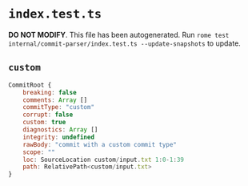# `index.test.ts`

**DO NOT MODIFY**. This file has been autogenerated. Run `rome test internal/commit-parser/index.test.ts --update-snapshots` to update.

## `custom`

```javascript
CommitRoot {
	breaking: false
	comments: Array []
	commitType: "custom"
	corrupt: false
	custom: true
	diagnostics: Array []
	integrity: undefined
	rawBody: "commit with a custom commit type"
	scope: ""
	loc: SourceLocation custom/input.txt 1:0-1:39
	path: RelativePath<custom/input.txt>
}
```
